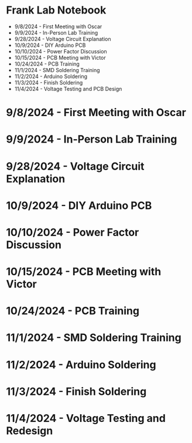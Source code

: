 # Frank Lab Notebook

* 9/8/2024 - First Meeting with Oscar
* 9/9/2024 - In-Person Lab Training
* 9/28/2024 - Voltage Circuit Explanation
* 10/9/2024 - DIY Arduino PCB
* 10/10/2024 - Power Factor Discussion
* 10/15/2024 - PCB Meeting with Victor
* 10/24/2024 - PCB Training
* 11/1/2024 - SMD Soldering Training
* 11/2/2024 - Arduino Soldering
* 11/3/2024 - Finish Soldering
* 11/4/2024 - Voltage Testing and PCB Design

# 9/8/2024 - First Meeting with Oscar

# 9/9/2024 - In-Person Lab Training

# 9/28/2024 - Voltage Circuit Explanation

# 10/9/2024 - DIY Arduino PCB

# 10/10/2024 - Power Factor Discussion

# 10/15/2024 - PCB Meeting with Victor

# 10/24/2024 - PCB Training

# 11/1/2024 - SMD Soldering Training

# 11/2/2024 - Arduino Soldering

# 11/3/2024 - Finish Soldering

# 11/4/2024 - Voltage Testing and Redesign
